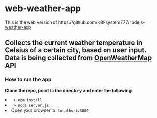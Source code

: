 # web-weather-app
This is the web version of https://github.com/KBPsystem777/nodejs-weather-app

<h2>Collects the current weather temperature in Celsius of a certain city, based on user input.
Data is being collected from <a href="https://openweathermap.org/api">OpenWeatherMap</a> API</h2>

<h3>How to run the app</h3>

<p><b>Clone the repo, point to the directory and enter the following:</b></p>

<li>
  <code> > npm install</code><br>
</li>
<li>
  <code> > node server.js</code><br>
</li>
<li>
  Open your browser to: <code>localhost:3000</code>
</li>
